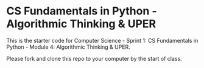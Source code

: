 # CS Fundamentals in Python - Algorithmic Thinking & UPER

This is the starter code for Computer Science - Sprint 1: CS Fundamentals in Python - Module 4: Algorithmic Thinking & UPER.

Please fork and clone this repo to your computer by the start of class.
